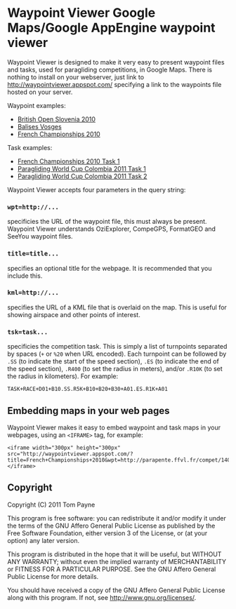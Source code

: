 Waypoint Viewer  Google Maps/Google AppEngine waypoint viewer
=============================================================

Waypoint Viewer is designed to make it very easy to present waypoint files and
tasks, used for paragliding competitions, in Google Maps.  There is nothing to
install on your webserver, just link to <http://waypointviewer.appspot.com/>
specifying a link to the waypoints file hosted on your server.

Waypoint examples:

* [British Open Slovenia 2010](http://waypointviewer.appspot.com/?title=British+Open+Slovenia+2010&wpt=http://www.slovenia-pgopen.com/downloads/Kobarid_Lijak.cup)
* [Balises Vosges](http://waypointviewer.appspot.com/?title=Balises+Vosges&wpt=http://lavl.free.fr/documents/Balises-Vosges.wpt&kml=http://lavl.free.fr/documents/EspaceAerienVosges.kml)
* [French Championships 2010](http://waypointviewer.appspot.com/?title=French+Championships+2010&wpt=http://parapente.ffvl.fr/compet/1405/balises)

Task examples:

* [French Championships 2010 Task 1](http://waypointviewer.appspot.com/?title=French+Championships+2010&wpt=http://parapente.ffvl.fr/compet/1405/balises&tsk=T1.1+RACE+D01+B45.SS.R12K+B45+B88+B01+B75+B70+A02.ES+A02.R200)
* [Paragliding World Cup Colombia 2011 Task 1](http://waypointviewer.appspot.com/?title=Paragliding+World+Cup+Colombia+2011&wpt=http://www.pottyplace.com/colombia.wpt&tsk=T1.1+RACE+D01+B76.SS.R10K+B21.R1K+B74.R4K+A04.ES.R1K+A04.R200)
* [Paragliding World Cup Colombia 2011 Task 2](http://waypointviewer.appspot.com/?title=Paragliding+World+Cup+Colombia+2011&wpt=http://www.pottyplace.com/colombia.wpt&tsk=T1.2+RACE+D01+B58.SS.R30K+B58.R3K+B47.R3K+B17.R3K+A03.ES.R1K+A03.R200)

Waypoint Viewer accepts four parameters in the query string:

### `wpt=http://...`

specificies the URL of the waypoint file, this must always be present.
Waypoint Viewer understands OziExplorer, CompeGPS, FormatGEO and SeeYou
waypoint files.

### `title=title...`

specifies an optional title for the webpage.  It is recommended that you
include this.

### `kml=http://...`

specifies the URL of a KML file that is overlaid on the map.  This is useful
for showing airspace and other points of interest.

### `tsk=task...`

specificies the competition task.  This is simply a list of turnpoints
separated by spaces (`+` or `%20` when URL encoded).  Each turnpoint can be
followed by `.SS` (to indicate the start of the speed section), `.ES` (to
indicate the end of the speed section), `.R400` (to set the radius in meters),
and/or `.R10K` (to set the radius in kilometers).  For example:

	TASK+RACE+D01+B10.SS.R5K+B10+B20+B30+A01.ES.R1K+A01


Embedding maps in your web pages
--------------------------------

Waypoint Viewer makes it easy to embed waypoint and task maps in your webpages,
using an `<IFRAME>` tag, for example:

	<iframe width="300px" height="300px" src="http://waypointviewer.appspot.com/?title=French+Championships+2010&wpt=http://parapente.ffvl.fr/compet/1405/balises&tsk=T1.1+RACE+D01+B45.SS.R12K+B45+B88+B01+B75+B70+A02.ES+A02.R200"></iframe>


Copyright
---------

Copyright (C) 2011  Tom Payne

This program is free software: you can redistribute it and/or modify it under
the terms of the GNU Affero General Public License as published by the Free
Software Foundation, either version 3 of the License, or (at your option) any
later version.

This program is distributed in the hope that it will be useful, but WITHOUT ANY
WARRANTY; without even the implied warranty of MERCHANTABILITY or FITNESS FOR A
PARTICULAR PURPOSE.  See the GNU Affero General Public License for more
details.

You should have received a copy of the GNU Affero General Public License along
with this program.  If not, see <http://www.gnu.org/licenses/>.

